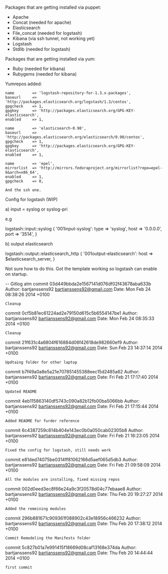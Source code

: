 Packages that are getting installed via puppet:

 - Apache
 - Concat 		(needed for apache)
 - Elasticsearch
 - File_concat 	(needed for logstash)
 - Kibana 		(via ssh tunnel, not working yet)
 - Logstash
 - Stdlib 		(needed for logstash)

Packages that are getting installed via yum:

 - Ruby			(needed for kibana)
 - Rubygems		(needed for kibana)

Yumrepos added:

	name 		=> 'logstash-repository-for-1.3.x-packages',
 	baseurl 	=> 'http://packages.elasticsearch.org/logstash/1.3/centos',
 	gpgcheck 	=> 1,
 	gpgkey 		=> 'http://packages.elasticsearch.org/GPG-KEY-elasticsearch',
 	enabled 	=> 1,

	name		=> 'elasticsearch-0.90',
	baseurl		=> 'http://packages.elasticsearch.org/elasticsearch/0.90/centos',
	gpgcheck	=> 1,
	gpgkey		=> 'http://packages.elasticsearch.org/GPG-KEY-elasticsearch',
	enabled		=> 1,

	name		=> 'epel',
	mirrorlist	=> 'http://mirrors.fedoraproject.org/mirrorlist?repo=epel-6&arch=x86_64',
	enabled		=> 1,
	gpgcheck	=> 0,
	
	And the ssh one.
	
Config for logstash (WIP)

a) input = syslog or syslog-pri

e.g

 logstash::input::syslog { '001input-syslog':
    type => 'syslog',
    host => '0.0.0.0',
    port => '3514',
  }

b) output elasticsearch

 logstash::output::elasticsearch_http { '001output-elasticsearch':
    host => $elasticsearch_server,
  }

Not sure how to do this. Got the template working so logstash can enable on startup. 

-- Gitlog atm
commit 03d449bbda2e1567141d076df02f43678aba633b
Author: bartjanssens92 <bartjanssens92@gmail.com>
Date:   Mon Feb 24 08:38:26 2014 +0100

    Cleanup

commit 0cf5b81ec61224ad2e79150d615c5b6554147be1
Author: bartjanssens92 <bartjanssens92@gmail.com>
Date:   Mon Feb 24 08:35:33 2014 +0100

    Cleanup

commit 21f631c4a6804f616884d06f42618de982660ef9
Author: bartjanssens92 <bartjanssens92@gmail.com>
Date:   Sun Feb 23 14:37:14 2014 +0100

    Updtaing folder for other laptop

commit b7f49a0a8e5a21e707851455388eec15d2485a62
Author: bartjanssens92 <bartjanssens92@gmail.com>
Date:   Fri Feb 21 17:17:40 2014 +0100

    Updated README

commit 4eb115863140df5743c090a82b12fb00ba5066bb
Author: bartjanssens92 <bartjanssens92@gmail.com>
Date:   Fri Feb 21 17:15:44 2014 +0100

    Added README for furder reference

commit 6c4387259c814b404e143ec0b0a050cab02305b8
Author: bartjanssens92 <bartjanssens92@gmail.com>
Date:   Fri Feb 21 16:23:05 2014 +0100

    Fixed the config for logstash, still needs work

commit e81ded74075be0314ff81062166d5aef065d5db3
Author: bartjanssens92 <bartjanssens92@gmail.com>
Date:   Fri Feb 21 09:58:09 2014 +0100

    All the modules are installing, fixed missing repos

commit 002d0eed3ec8f66e24a9c3f20578d04c77ebaae8
Author: bartjanssens92 <bartjanssens92@gmail.com>
Date:   Thu Feb 20 19:27:27 2014 +0100

    Added the remeining modules

commit 296b881671c909361f088902c43e18956c466232
Author: bartjanssens92 <bartjanssens92@gmail.com>
Date:   Thu Feb 20 17:38:12 2014 +0100

    Commit Remodeling the Manifests folder

commit 5c827b01a7e991415f18669d08caf13168e374da
Author: bartjanssens92 <bartjanssens92@gmail.com>
Date:   Thu Feb 20 14:44:44 2014 +0100

    first commit
